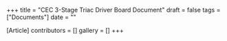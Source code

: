 +++
title = "CEC 3-Stage Triac Driver Board Document"
draft = false
tags = ["Documents"]
date = ""

[Article]
contributors = []
gallery = []
+++